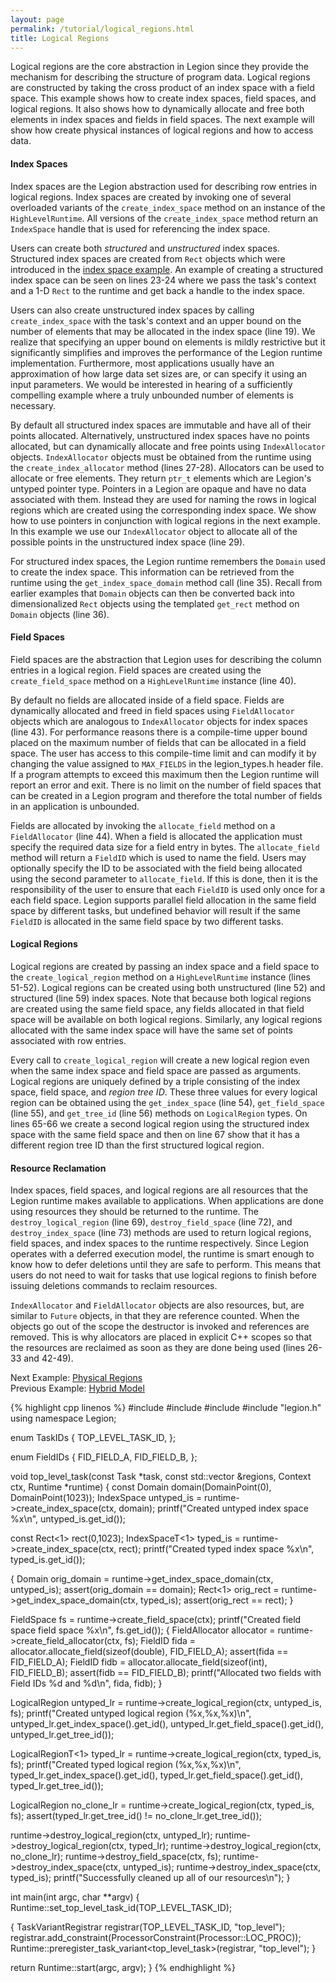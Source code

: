 ```yaml
---
layout: page
permalink: /tutorial/logical_regions.html
title: Logical Regions
---
```


Logical regions are the core abstraction in
Legion since they provide the mechanism for
describing the structure of program data.
Logical regions are constructed by taking
the cross product of an index space with a
field space. This example shows how to create
index spaces, field spaces, and logical
regions. It also shows how to dynamically
allocate and free both elements in index spaces
and fields in field spaces. The next example
will show how create physical instances of
logical regions and how to access data.

#### Index Spaces ####

Index spaces are the Legion abstraction used
for describing row entries in logical regions.
Index spaces are created by invoking one of
several overloaded variants of the
`create_index_space` method on an instance
of the `HighLevelRuntime`. All versions of
the `create_index_space` method return an
`IndexSpace` handle that is used for referencing
the index space.

Users can create both _structured_ and
_unstructured_ index spaces. Structured index
spaces are created from `Rect` objects which
were introduced in the
[index space example](/tutorial/index_tasks.html).
An example of creating a structured index space
can be seen on lines 23-24 where we pass the task's
context and a 1-D `Rect` to the runtime and get
back a handle to the index space.

Users can also create unstructured index spaces
by calling `create_index_space` with the task's
context and an upper bound on the number of
elements that may be allocated in the index
space (line 19). We realize that specifying an
upper bound on elements is mildly restrictive
but it significantly simplifies and improves
the performance of the Legion runtime implementation.
Furthermore, most applications usually have an
approximation of how large data set sizes are,
or can specify it using an input parameters. We
would be interested in hearing of a sufficiently
compelling example where a truly unbounded number
of elements is necessary.

By default all structured index spaces are immutable
and have all of their points allocated. Alternatively,
unstructured index spaces have no points allocated,
but can dynamically allocate and free points using
`IndexAllocator` objects. `IndexAllocator` objects
must be obtained from the runtime using the
`create_index_allocator` method (lines 27-28).
Allocators can be used to allocate or free elements.
They return `ptr_t` elements which are Legion's
untyped pointer type. Pointers in a Legion are opaque
and have no data associated with them. Instead they
are used for naming the rows in logical regions which
are created using the corresponding index space.
We show how to use pointers in conjunction with
logical regions in the next example. In this example
we use our `IndexAllocator` object to allocate
all of the possible points in the unstructured
index space (line 29).

For structured index spaces, the Legion runtime
remembers the `Domain` used to create the index
space. This information can be retrieved from
the runtime using the `get_index_space_domain`
method call (line 35). Recall from earlier
examples that `Domain` objects can then be
converted back into dimensionalized `Rect`
objects using the templated `get_rect` method
on `Domain` objects (line 36).

#### Field Spaces ####

Field spaces are the abstraction that Legion uses
for describing the column entries in a logical
region. Field spaces are created using the
`create_field_space` method on a `HighLevelRuntime`
instance (line 40).

By default no fields are allocated inside of a
field space. Fields are dynamically allocated
and freed in field spaces using `FieldAllocator`
objects which are analogous to `IndexAllocator`
objects for index spaces (line 43). For performance
reasons there is a compile-time upper bound placed on
the maximum number of fields that can be allocated
in a field space. The user has access to this
compile-time limit and can modify it by changing
the value assigned to `MAX_FIELDS` in the
legion_types.h header file. If a program attempts
to exceed this maximum then the Legion runtime
will report an error and exit. There is no limit
on the number of field spaces that can be created
in a Legion program and therefore the total number
of fields in an application is unbounded.

Fields are allocated by invoking the `allocate_field`
method on a `FieldAllocator` (line 44). When a
field is allocated the application must specify
the required data size for a field entry in bytes.
The `allocate_field` method will return a `FieldID`
which is used to name the field. Users may optionally
specify the ID to be associated with the field being
allocated using the second parameter to `allocate_field`.
If this is done, then it is the responsibility of the
user to ensure that each `FieldID` is used only once
for a each field space. Legion supports parallel field
allocation in the same field space by different tasks,
but undefined behavior will result if the same `FieldID`
is allocated in the same field space by two different tasks.

#### Logical Regions ####

Logical regions are created by passing an index space
and a field space to the `create_logical_region` method
on a `HighLevelRuntime` instance (lines 51-52). Logical
regions can be created using both unstructured (line 52)
and structured (line 59) index spaces. Note that because both logical
regions are created using the same field space, any fields
allocated in that field space will be available on both
logical regions. Similarly, any logical regions allocated
with the same index space will have the same set of points
associated with row entries.

Every call to `create_logical_region` will create a new
logical region even when the same index space and field
space are passed as arguments. Logical regions are
uniquely defined by a triple consisting of the index
space, field space, and _region tree ID_. These three
values for every logical region can be obtained using
the `get_index_space` (line 54), `get_field_space`
(line 55), and  `get_tree_id` (line 56) methods
on `LogicalRegion` types. On lines 65-66 we create
a second logical region using the structured index
space with the same field space and then on line 67
show that it has a different region tree ID than
the first structured logical region.

#### Resource Reclamation ####

Index spaces, field spaces, and logical regions are all
resources that the Legion runtime makes available to
applications. When applications are done using
resources they should be returned to the runtime.
The `destroy_logical_region` (line 69), `destroy_field_space`
(line 72), and `destroy_index_space` (line 73) methods
are used to return logical regions, field spaces,
and index spaces to the runtime respectively. Since
Legion operates with a deferred execution model, the
runtime is smart enough to know how to defer deletions
until they are safe to perform. This means that users
do not need to wait for tasks that use logical regions
to finish before issuing deletions commands to
reclaim resources.

`IndexAllocator` and `FieldAllocator` objects are also
resources, but, are similar to `Future` objects, in that they
are reference counted. When the objects go out of the scope
the destructor is invoked and references are removed. This is
why allocators are placed in explicit C++ scopes so that
the resources are reclaimed as soon as they are done being
used (lines 26-33 and 42-49).

Next Example: [Physical Regions](/tutorial/physical_regions.html)  
Previous Example: [Hybrid Model](/tutorial/hybrid.html)

{% highlight cpp linenos %}
#include <cstdio>
#include <cassert>
#include <cstdlib>
#include "legion.h"
using namespace Legion;

enum TaskIDs {
  TOP_LEVEL_TASK_ID,
};

enum FieldIDs {
  FID_FIELD_A,
  FID_FIELD_B,
};

void top_level_task(const Task *task,
                    const std::vector<PhysicalRegion> &regions,
                    Context ctx, Runtime *runtime) {
  const Domain domain(DomainPoint(0), DomainPoint(1023));
  IndexSpace untyped_is = runtime->create_index_space(ctx, domain);
  printf("Created untyped index space %x\n", untyped_is.get_id());

  const Rect<1> rect(0,1023);
  IndexSpaceT<1> typed_is = runtime->create_index_space(ctx, rect);
  printf("Created typed index space %x\n", typed_is.get_id());

  {
    Domain orig_domain = runtime->get_index_space_domain(ctx, untyped_is);
    assert(orig_domain == domain);
    Rect<1> orig_rect = runtime->get_index_space_domain(ctx, typed_is);
    assert(orig_rect == rect);
  }

  FieldSpace fs = runtime->create_field_space(ctx);
  printf("Created field space field space %x\n", fs.get_id());
  {
    FieldAllocator allocator = runtime->create_field_allocator(ctx, fs);
    FieldID fida = allocator.allocate_field(sizeof(double), FID_FIELD_A);
    assert(fida == FID_FIELD_A);
    FieldID fidb = allocator.allocate_field(sizeof(int), FID_FIELD_B);
    assert(fidb == FID_FIELD_B);
    printf("Allocated two fields with Field IDs %d and %d\n", fida, fidb);
  }

  LogicalRegion untyped_lr =
    runtime->create_logical_region(ctx, untyped_is, fs);
  printf("Created untyped logical region (%x,%x,%x)\n",
      untyped_lr.get_index_space().get_id(),
      untyped_lr.get_field_space().get_id(),
      untyped_lr.get_tree_id());

  LogicalRegionT<1> typed_lr =
    runtime->create_logical_region(ctx, typed_is, fs);
  printf("Created typed logical region (%x,%x,%x)\n",
      typed_lr.get_index_space().get_id(),
      typed_lr.get_field_space().get_id(),
      typed_lr.get_tree_id());

  LogicalRegion no_clone_lr =
    runtime->create_logical_region(ctx, typed_is, fs);
  assert(typed_lr.get_tree_id() != no_clone_lr.get_tree_id());

  runtime->destroy_logical_region(ctx, untyped_lr);
  runtime->destroy_logical_region(ctx, typed_lr);
  runtime->destroy_logical_region(ctx, no_clone_lr);
  runtime->destroy_field_space(ctx, fs);
  runtime->destroy_index_space(ctx, untyped_is);
  runtime->destroy_index_space(ctx, typed_is);
  printf("Successfully cleaned up all of our resources\n");
}

int main(int argc, char **argv) {
  Runtime::set_top_level_task_id(TOP_LEVEL_TASK_ID);

  {
    TaskVariantRegistrar registrar(TOP_LEVEL_TASK_ID, "top_level");
    registrar.add_constraint(ProcessorConstraint(Processor::LOC_PROC));
    Runtime::preregister_task_variant<top_level_task>(registrar, "top_level");
  }

  return Runtime::start(argc, argv);
}
{% endhighlight %}
